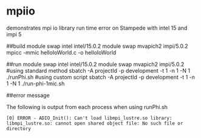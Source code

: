 # mpiio
demonstrates mpi io library run time error on Stampede with intel 15 and impi 5

##build
    module swap intel intel/15.0.2
    module swap mvapich2 impi/5.0.2
    mpicc -mmic helloIoWorld.c -o helloIoWorld
   
##run
    module swap intel intel/15.0.2
    module swap mvapich2 impi/5.0.2
    #using standard method
    sbatch -A projectId -p development -t 1 -n 1 -N 1 ./runPhi.sh
    #using custom script
    sbatch -A projectId -p development -t 1 -n 1 -N 1 ./run-phi-1mic.sh 

##error message 

The following is output from each process when using runPhi.sh
   
    [0] ERROR - ADIO_Init(): Can't load libmpi_lustre.so library: libmpi_lustre.so: cannot open shared object file: No such file or directory
